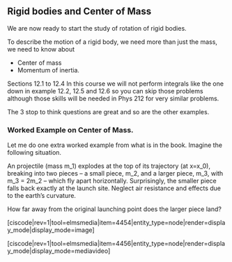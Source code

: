 ## Rigid bodies and Center of Mass

We are now ready to start the study of rotation of rigid bodies. 

To describe the motion of a rigid body, we need more than just the mass, we need to know about 

* Center of mass
* Momentum of inertia. 

<stop-note title="Read Knight 4ed" icon="stopnoteicons:book-icon">
  <span slot="message">Sections 12.1 to 12.4</span>
</stop-note>

<lrndesign-sidenote label="Instructor Note" icon="bookmark" bg-color="#c2e5f2">
In this course we will not perform integrals like the one down in example 12.2, 12.5 and 12.6 so you can skip those problems although those skills will be needed in Phys 212 for very similar problems. 
</lrndesign-sidenote>

The 3 stop to think questions are great and so are the other examples. 

### Worked Example on Center of Mass. 


Let me do one extra worked example from what is in the book. Imagine the following situation. 

An projectile (mass <lrn-math>m_1</lrn-math>) explodes at the top of its trajectory (at <lrn-math>x=x_0</lrn-math>), breaking into two pieces – a small piece, <lrn-math>m_2</lrn-math>, and a larger piece, <lrn-math>m_3</lrn-math>, with <lrn-math>m_3 = 2m_2</lrn-math> – which fly apart horizontally. Surprisingly, the smaller piece falls back exactly at the launch site. Neglect air resistance and effects due to the earth’s curvature. 

How far away from the original launching  point does the larger piece land?

[ciscode|rev=1|tool=elmsmedia|item=4454|entity_type=node|render=display_mode|display_mode=image]

[ciscode|rev=1|tool=elmsmedia|item=4456|entity_type=node|render=display_mode|display_mode=mediavideo]